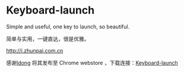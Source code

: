 # Keyboard-launch
Simple and useful, one key to launch, so beautiful.

简单与实用，一键直达，很是优雅。

http://i.zhunpai.com.cn

感谢[ldong](https://github.com/ldong) 将其发布至 Chrome webstore ，下载连接：[Keyboard-launch](https://chrome.google.com/webstore/detail/keyboard-launch/oocaffggffdbbefcmjbgkpbgehpnbadh) 
